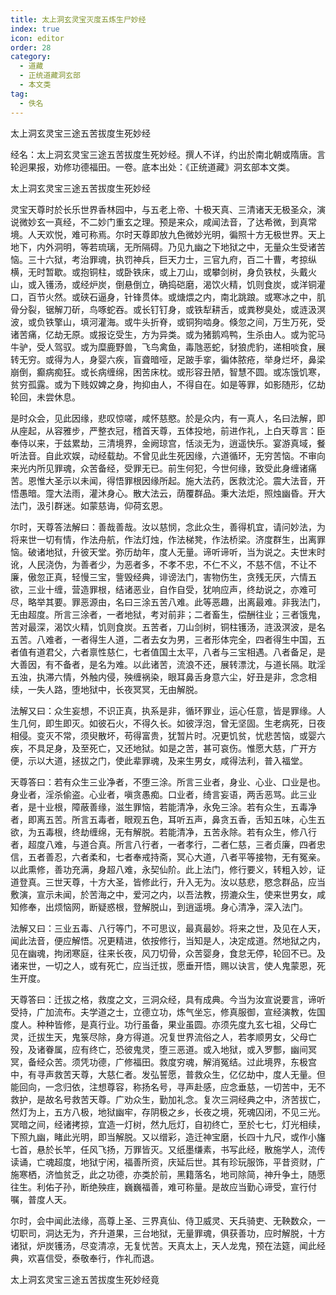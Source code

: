 ```yaml
---
title: 太上洞玄灵宝灭度五炼生尸妙经
index: true
icon: editor
order: 28
category:
  - 道藏
  - 正统道藏洞玄部
  - 本文类
tag:
  - 佚名
---
```


太上洞玄灵宝三途五苦拔度生死妙经  

经名：太上洞玄灵宝三途五苦拔度生死妙经。撰人不详，约出於南北朝或隋唐。言轮迥果报，劝修功德福田。一卷。底本出处：《正统道藏》洞玄部本文类。  

太上洞玄灵宝三途五苦拔度生死妙经  

灵宝天尊时於长乐世界香林园中，与五老上帝、十极天真、三清诸天无极圣众，演说微妙玄一真经，不二妙门重玄之理。预是来众，咸闻法音，了达希微，到真常境。人天欢悦，难可称焉。尔时天尊即放九色微妙光明，徧照十方无极世界。天上地下，内外洞明，等若琉璃，无所隔碍。乃见九幽之下地狱之中，无量众生受诸苦恼。三十六狱，考治罪魂，执罚神兵，巨天力士，三官九府，百二十曹，考掠纵横，无时暂歇。或抱铜柱，或卧铁床，或上刀山，或攀剑树，身负铁杖，头戴火山，或入镬汤，或经炉炭，倒悬倒立，确捣硙磨，渴饮火精，饥则食炭，或洋铜灌口，百节火然。或硖石逼身，针锋贯体。或煻煨之内，南北跳踉。或寒冰之中，肌骨分裂，锯解刀斫，鸟啄蛇吞。或长钉钉身，或铁犁耕舌，或粪秽臭处，或涟汲溟波，或负铁擎山，填河灌海。或牛头折脊，或铜狗啮身。倏忽之间，万生万死，受诸苦痛，亿劫无原。或报讫受生，方为异类。或为猪鹅鸡鸭，生杀由人。或为驼马牛驴，受人驾驭。或为糜鹿野兽，飞鸟禽鱼，毒虺恶蛇，豺狼虎豹，递相啖食，展转无穷。或得为人，身婴六疾，盲聋暗哑，足跛手挛，徧体脓疮，举身烂坏，鼻梁崩倒，癫病痴狂。或长病缠绵，困苦床枕。或形容丑陋，智慧不圆。或冻饿饥寒，贫穷孤露。或为下贱奴婢之身，拘抑由人，不得自在。如是等罪，如影随形，亿劫轮回，未尝休息。  

是时众会，见此因缘，悲叹惊嗟，咸怀慈愍。於是众内，有一真人，名曰法解，即从座起，从容雅步，严整衣冠，稽首天尊，五体投地，前进作礼，上白天尊言：臣奉侍以来，于兹累劫，三清境界，金阙琼宫，恬淡无为，逍遥快乐。宴游真域，餐听法音。自此欢娱，动经载劫。不曾见此生死因缘，六道循环，无穷苦恼。不审向来光内所见罪魂，众苦备经，受罪无已。前生何犯，今世何缘，致受此身缠诸痛苦。恩惟大圣示以未闻，得悟罪根因缘所起。施大法药，医救沈沦。震大法音，开悟愚暗。霪大法雨，灌沐身心。散大法云，荫覆群品。秉大法炬，照烛幽昏。开大法门，汲引群迷。如蒙慈诲，仰荷玄恩。  

尔时，天尊答法解曰：善哉善哉。汝以慈悯，念此众生，善得机宜，请问妙法，为将来世一切有情，作法舟航，作法灯烛，作法梯凳，作法桥梁。济度群生，出离罪恼。破诸地狱，升彼天堂。弥历劫年，度人无量。谛听谛听，当为说之。夫世末时讹，人民浇伪，为善者少，为恶者多，不孝不忠，不仁不义，不慈不信，不让不廉，傲忽正真，轻慢三宝，訾毁经典，诽谤法门，害物伤生，贪残无厌，六情五欲，三业十缠，营造罪根，结诸恶业，自作自受，犹响应声，终劫说之，亦难可尽，略举其要。罪恶源由，名曰三涂五苦八难。此等恶趣，出离最难。非我法门，无由超度。所言三涂者，一者地狱，考对前非；二者畜生，偿酬往业；三者饿鬼，苦对最深，渴饮火精，饥则食炭。五苦者，刀山剑树，铜柱镬汤，涟汲溟波，是名五苦。八难者，一者得生人道，二者去女为男，三者形体完全，四者得生中国，五者值有道君父，六者禀性慈仁，七者值国土太平，八者与三宝相遇。八者备足，是大善因，有不备者，是名为难。以此诸苦，流浪不还，展转漂沈，与道长隔。耽淫五浊，执滞六情，外触内侵，殃缠祸染，眼耳鼻舌身意六尘，好丑是非，念念相续，一失人路，堕地狱中，长夜冥冥，无由解脱。  

法解又曰：众生妄想，不识正真，执系是非，循环罪业，运心任意，皆是罪缘。人生几何，即生即灭。如彼石火，不得久长。如彼浮泡，曾无坚固。生老病死，日夜相侵。变灭不常，须臾散坏，苟得富贵，犹暂片时。况更饥贫，忧悲苦恼，或婴六疾，不具足身，及至死亡，又还地狱。如是之苦，甚可哀伤。惟愿大慈，广开方便，示以大道，拯拔之门，使此辈罪魂，及来生男女，咸得法利，普入福堂。  

天尊答曰：若有众生三业净者，不堕三涂。所言三业者，身业、心业、口业是也。身业者，淫杀偷盗。心业者，嗔贪愚痴。口业者，绮言妄语，两舌恶骂。此三业者，是十业根，障蔽善缘，滋生罪恼，若能清净，永免三涂。若有众生，五毒净者，即离五苦。所言五毒者，眼观五色，耳听五声，鼻贪五香，舌知五味，心生五欲，为五毒根，终劫缠绵，无有解脱。若能清净，五苦永除。若有众生，修八行者，超度八难，与道合真。所言八行者，一者孝行，二者仁慈，三者贞廉，四者忠信，五者善忍，六者柔和，七者奉戒持斋，冥心大道，八者平等接物，无有冤亲。以此熏修，善功充满，身超八难，永契仙阶。此上法门，修行要义，转粗入妙，证道登真。三世天尊，十方大圣，皆修此行，升入无为。汝以慈悲，愍念群品，应当敷演，宣示未闻，於苦海之中，爱河之内，以吾法教，捞漉众生，使来世男女，咸知修奉，出烦恼网，断疑惑根，登解脱山，到逍遥境。身心清净，深入法门。  

法解又曰：三业五毒、八行等门，不可思议，最真最妙。将来之世，及见在人天，闻此法音，便应解悟。况更精进，依按修行，当知是人，决定成道。然地狱之内，见在幽魂，拘闭寒庭，往来长夜，风刀切骨，众苦婴身，食怠无停，轮回不已。及诸来世，一切之人，或有死亡，应当迁拔，愿垂开悟，赐以诀言，使人鬼蒙恩，死生开度。  

天尊答曰：迁拔之格，救度之文，三洞众经，具有成典。今当为汝宣说要言，谛听受持，广加流布。夫学道之士，立德立功，炼气坐忘，修真服御，宣经演教，佐国度人。种种皆修，是真行业。功行虽备，果业虽圆。亦须先度九玄七祖，父母亡灵，迁拔生天，鬼箓尽除，身方得道。况复世界流俗之人，若孝顺男女，父母亡殁，及诸眷属，应有终亡，恐彼鬼灵，堕三恶道。或入地狱，或入罗酆，幽间冥冥，备经众苦。须凭功德，广修福田。救度穷魂，解消冤结。过此境界，东极宫中，有寻声救苦天尊，大慈仁者。发弘誓愿，普救众生，亿亿劫中，度人无量。但能回向，一念归依，注想尊容，称扬名号，寻声赴感，应念垂慈，一切苦中，无不救护，是故名号救苦天尊。广劝众生，勤加礼念。复次三洞经典之中，济苦拔亡，然灯为上，五方八极，地狱幽牢，存阴极之乡，长夜之境，死魂囚闭，不见三光。冥暗之间，经诸拷掠，宜造一灯树，然九卮灯，自初终亡，至於七七，灯光相续，下照九幽，睹此光明，即当解脱。又以缯彩，造迁神宝磨，长四十九尺，或作小旛七首，悬於长竿，任风飞扬，万罪皆灭。又纸墨缣素，书写此经，散施学人，流传读诵，亡魂超度，地狱宁闲，福善所资，庆延后世。其有珍玩服饰，平昔资财，广施寒栖，济恤贫乏，此之功德，亦类於前，黑籍落名，地司除简，神升争土，随愿往生。利佑子孙，断绝殃疰，巍巍福善，难可称量。是故应当勤心谛受，宣行付嘱，普度人天。  

尔时，会中闻此法缘，高尊上圣、三界真仙、侍卫威灵、天兵骑吏、无鞅数众，一切职司，洞达无为，齐升道果，三台地狱，无量罪魂，俱获善功，应时解脱，十方诸狱，炉炭镬汤，尽变清凉，无复忧苦。天真太上，天人龙鬼，预在法筵，闻此经典，欢喜信受，泰敬奉行，作礼而退。  

太上洞玄灵宝三途五苦拔度生死妙经竟  
